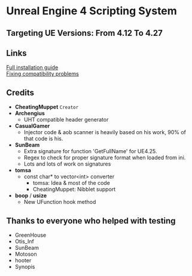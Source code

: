 # Unreal Engine 4 Scripting System

## Targeting UE Versions: From 4.12 To 4.27

## Links
[Full installation guide](https://github.com/UE4SS/UE4SS/blob/master/Guides/FullInstallationGuide.md)  
[Fixing compatibility problems](https://github.com/UE4SS/UE4SS/blob/master/Guides/FixingBrokenAOBs.md)

## Credits

- **CheatingMuppet** `Creator`
- **Archengius**
  - UHT compatible header generator
- **CasualGamer**
  - Injector code & aob scanner is heavily based on his work, 90% of that code is his.
- **SunBeam**
  - Extra signature for function 'GetFullName' for UE4.25.
  - Regex to check for proper signature format when loaded from ini.
  - Lots and lots of work on signatures
- **tomsa**
  - const char* to vector\<int> converter
    - tomsa: Idea & most of the code
    - CheatingMuppet: Nibblet support
- **boop** / **usize**
  - New UFunction hook method

## Thanks to everyone who helped with testing

- GreenHouse
- Otis_Inf
- SunBeam
- Motoson
- hooter
- Synopis
